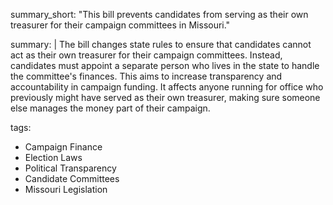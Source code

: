 summary_short: "This bill prevents candidates from serving as their own treasurer for their campaign committees in Missouri."

summary: |
  The bill changes state rules to ensure that candidates cannot act as their own treasurer for their campaign committees. Instead, candidates must appoint a separate person who lives in the state to handle the committee's finances. This aims to increase transparency and accountability in campaign funding. It affects anyone running for office who previously might have served as their own treasurer, making sure someone else manages the money part of their campaign.

tags:
  - Campaign Finance
  - Election Laws
  - Political Transparency
  - Candidate Committees
  - Missouri Legislation
